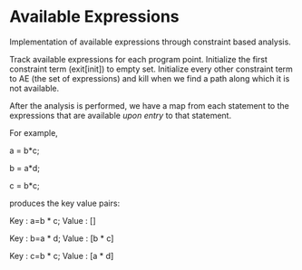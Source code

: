 # Available Expressions
Implementation of available expressions through constraint based analysis.

Track available expressions for each program point. Initialize the first
constraint term (exit[init]) to empty set. Initialize every other
constraint term to AE (the set of expressions) and kill when we find
a path along which it is not available.

After the analysis is performed, we have a map from each statement to the
expressions that are available *upon entry* to that statement.

For example,

a = b*c;

b = a*d;

c = b*c;

produces the key value pairs:

Key : a=b * c;
Value : []

Key : b=a * d;
Value : [b * c]

Key : c=b * c;
Value : [a * d]
